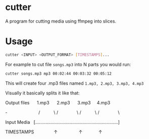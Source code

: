 # cutter

A program for cutting media using ffmpeg into slices.

# Usage

```sh
cutter <INPUT> <OUTPUT_FORMAT> [TIMESTAMPS]...
```

For example to cut file `songs.mp3` into N parts you would run:
```sh
cutter songs.mp3 mp3 00:02:44 00:03:32 00:05:12
```

This will create four .mp3 files named `1.mp3, 2.mp3, 3.mp3, 4.mp3`

Visually it basically splits it like that:

Output files      1.mp3      2.mp3      3.mp3     4.mp3

-                         /           \ /               \ /           \ /               \

Input Media   [.................................................................]

TIMESTAMPS                ↑                 ↑             ↑
